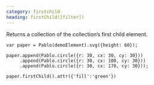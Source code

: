 ```yaml
--- 
category: firstchild
heading: firstChild([filter])
---
```


Returns a collection of the collection’s first child element.

    var paper = Pablo(demoElement).svg({height: 60});

    paper.append(Pablo.circle({r: 30, cx: 30, cy: 30}))
         .append(Pablo.circle({r: 30, cx: 100, cy: 30}))
         .append(Pablo.circle({r: 30, cx: 170, cy: 30}));

    paper.firstChild().attr({'fill':'green'})

